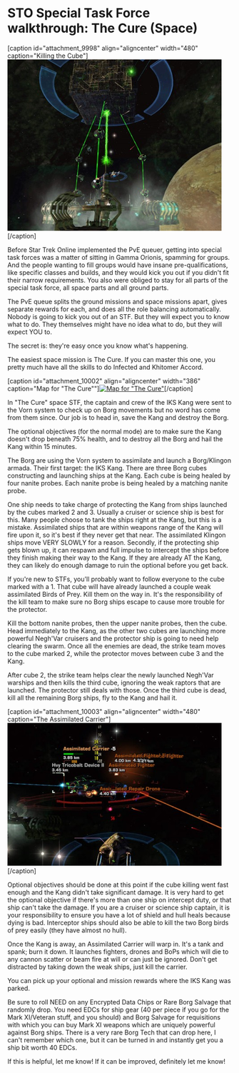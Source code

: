 # STO Special Task Force walkthrough: The Cure (Space)

[caption id="attachment\_9998" align="aligncenter" width="480" caption="Killing the Cube"][![](../uploads/2012/01/GameClient-2012-01-19-19-47-07-93-480x384.jpg "Killing the Cube")](../uploads/2012/01/GameClient-2012-01-19-19-47-07-93.jpg)[/caption]

Before Star Trek Online implemented the PvE queuer, getting into special task forces was a matter of sitting in Gamma Orionis, spamming for groups. And the people wanting to fill groups would have insane pre-qualifications, like specific classes and builds, and they would kick you out if you didn't fit their narrow requirements. You also were obliged to stay for all parts of the special task force, all space parts and all ground parts.

The PvE queue splits the ground missions and space missions apart, gives separate rewards for each, and does all the role balancing automatically. Nobody is going to kick you out of an STF. But they will expect you to know what to do. They themselves might have no idea what to do, but they will expect YOU to.

The secret is: they're easy once you know what's happening.

The easiest space mission is The Cure. If you can master this one, you pretty much have all the skills to do Infected and Khitomer Accord. 

[caption id="attachment\_10002" align="aligncenter" width="386" caption="Map for "The Cure""][![](../uploads/2012/01/thecure-386x480.png "Map for \"The Cure\"")](../uploads/2012/01/thecure.png)[/caption]

In "The Cure" space STF, the captain and crew of the IKS Kang were sent to the Vorn system to check up on Borg movements but no word has come from them since. Our job is to head in, save the Kang and destroy the Borg.

The optional objectives (for the normal mode) are to make sure the Kang doesn't drop beneath 75% health, and to destroy all the Borg and hail the Kang within 15 minutes.

The Borg are using the Vorn system to assimilate and launch a Borg/Klingon armada. Their first target: the IKS Kang. There are three Borg cubes constructing and launching ships at the Kang. Each cube is being healed by four nanite probes. Each nanite probe is being healed by a matching nanite probe.

One ship needs to take charge of protecting the Kang from ships launched by the cubes marked 2 and 3. Usually a cruiser or science ship is best for this. Many people choose to tank the ships right at the Kang, but this is a mistake. Assimilated ships that are within weapons range of the Kang will fire upon it, so it's best if they never get that near. The assimilated Klingon ships move VERY SLOWLY for a reason. Secondly, if the protecting ship gets blown up, it can respawn and full impulse to intercept the ships before they finish making their way to the Kang. If they are already AT the Kang, they can likely do enough damage to ruin the optional before you get back.

If you're new to STFs, you'll probably want to follow everyone to the cube marked with a 1. That cube will have already launched a couple weak assimilated Birds of Prey. Kill them on the way in. It's the responsibility of the kill team to make sure no Borg ships escape to cause more trouble for the protector. 

Kill the bottom nanite probes, then the upper nanite probes, then the cube. Head immediately to the Kang, as the other two cubes are launching more powerful Negh'Var cruisers and the protector ship is going to need help clearing the swarm. Once all the enemies are dead, the strike team moves to the cube marked 2, while the protector moves between cube 3 and the Kang.

After cube 2, the strike team helps clear the newly launched Negh'Var warships and then kills the third cube, ignoring the weak raptors that are launched. The protector still deals with those. Once the third cube is dead, kill all the remaining Borg ships, fly to the Kang and hail it.

[caption id="attachment\_10003" align="aligncenter" width="480" caption="The Assimilated Carrier"][![](../uploads/2012/01/GameClient-2012-01-19-19-59-08-61-480x320.jpg "The Assimilated Carrier")](../uploads/2012/01/GameClient-2012-01-19-19-59-08-61.jpg)[/caption]

Optional objectives should be done at this point if the cube killing went fast enough and the Kang didn't take significant damage. It is very hard to get the optional objective if there's more than one ship on intercept duty, or that ship can't take the damage. If you are a cruiser or science ship captain, it is your responsibility to ensure you have a lot of shield and hull heals because dying is bad. Interceptor ships should also be able to kill the two Borg birds of prey easily (they have almost no hull).

Once the Kang is away, an Assimilated Carrier will warp in. It's a tank and spank; burn it down. It launches fighters, drones and BoPs which will die to any cannon scatter or beam fire at will or can just be ignored. Don't get distracted by taking down the weak ships, just kill the carrier.

You can pick up your optional and mission rewards where the IKS Kang was parked.

Be sure to roll NEED on any Encrypted Data Chips or Rare Borg Salvage that randomly drop. You need EDCs for ship gear (40 per piece if you go for the Mark XI/Veteran stuff, and you should) and Borg Salvage for requisitions with which you can buy Mark XI weapons which are uniquely powerful against Borg ships. There is a very rare Borg Tech that can drop here, I can't remember which one, but it can be turned in and instantly get you a ship bit worth 40 EDCs.

If this is helpful, let me know! If it can be improved, definitely let me know!

